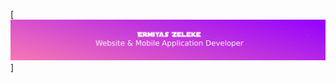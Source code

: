 <!---### Hi there 👋


Highly Motivated Full Stack Web and Mobile Application Developer with great interest, passion and educational preparation in the field, Having certifications from various online platforms on different web frameworks and emerging technologies, I recently won hackathon organized by USAID & MOH ,Certified from Huawei Technologies in Routing & Switching and currently working as a Part-time front-end web developer at MMCY TECH an outsourcing company based in Addis Ababa am passionate about being productive and influential in the field of Programming.
Here are some ideas to get you started:

- 🔭 I’m currently working ... 
- 🌱 I’m currently learning ...
- 👯 I’m looking to collaborate on ...
- 🤔 I’m looking for help with ...
- 💬 Ask me about ...
- 📫 How to reach me: ...
- 😄 Pronouns: ...
- ⚡ Fun fact: ...
-->
[![Header](https://github.com/ermi2021/ermi2021/blob/main/giphy%20(2)%20(3).gif)]

